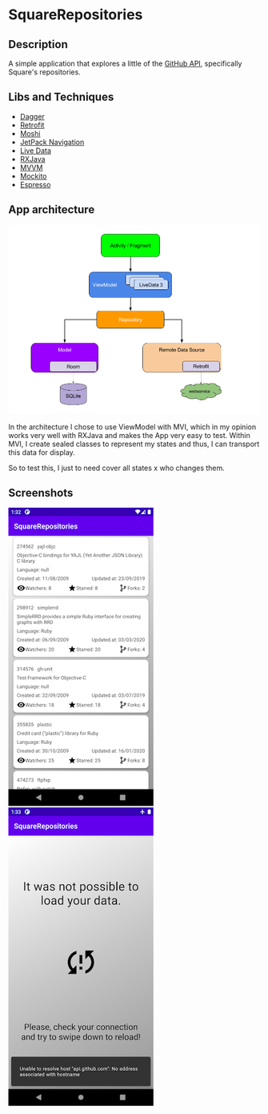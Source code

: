 # SquareRepositories

## Description

A simple application that explores a little of the [GitHub API](https://docs.github.com/en/rest), specifically Square's repositories.

## Libs and Techniques

* [Dagger](https://dagger.dev/)
* [Retrofit](https://square.github.io/retrofit/) 
* [Moshi](https://github.com/square/moshi)
* [JetPack Navigation](https://developer.android.com/guide/navigation/)
* [Live Data](https://developer.android.com/topic/libraries/architecture/livedata)
* [RXJava](https://github.com/ReactiveX/RxJava)
* [MVVM](https://developer.android.com/jetpack/docs/guide)
* [Mockito](https://site.mockito.org/)
* [Espresso](https://developer.android.com/training/testing/espresso)

## App architecture

![App architecture](screenshots/apparchitecture.png)

In the architecture I chose to use ViewModel with MVI, which in my opinion works very well with RXJava and makes the App very easy to test. Within MVI, I create sealed classes to represent my states and thus, I can transport this data for display.

So to test this, I just to need cover all states x who changes them.

## Screenshots

![Screenshot1](screenshots/screenshot1.png)
![Screenshot2](screenshots/screenshot2.png)